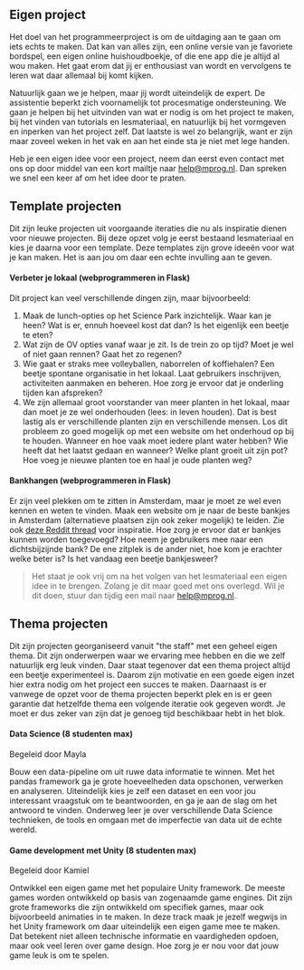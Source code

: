 ## Eigen project

Het doel van het programmeerproject is om de uitdaging aan te gaan om iets echts te maken. Dat kan van alles zijn, een online versie van je favoriete bordspel, een eigen online huishoudboekje, of die ene app die je altijd al wou maken. Het gaat erom dat jij er enthousiast van wordt en vervolgens te leren wat daar allemaal bij komt kijken.

Natuurlijk gaan we je helpen, maar jij wordt uiteindelijk de expert. De assistentie beperkt zich voornamelijk tot procesmatige ondersteuning. We gaan je helpen bij het uitvinden van wat er nodig is om het project te maken, bij het vinden van tutorials en lesmateriaal, en natuurlijk bij het vormgeven en inperken van het project zelf. Dat laatste is wel zo belangrijk, want er zijn maar zoveel weken in het vak en aan het einde sta je niet met lege handen.

Heb je een eigen idee voor een project, neem dan eerst even contact met ons op door middel van een kort mailtje naar help@mprog.nl. Dan spreken we snel een keer af om het idee door te praten. 


## Template projecten

Dit zijn leuke projecten uit voorgaande iteraties die nu als inspiratie dienen voor nieuwe projecten. Bij deze opzet volg je eerst bestaand lesmateriaal en kies je daarna voor een template. Deze templates zijn grove ideeën voor wat je kan maken. Het is aan jou om daar een echte invulling aan te geven. 

#### Verbeter je lokaal (webprogrammeren in Flask)

Dit project kan veel verschillende dingen zijn, maar bijvoorbeeld:

1. Maak de lunch-opties op het Science Park inzichtelijk. Waar kan je heen? Wat is er, ennuh hoeveel kost dat dan? Is het eigenlijk een beetje te eten?
2. Wat zijn de OV opties vanaf waar je zit. Is de trein zo op tijd? Moet je wel of niet gaan rennen? Gaat het zo regenen?
3. Wie gaat er straks mee volleyballen, naborrelen of koffiehalen? Een beetje spontane organisatie in het lokaal. Laat gebruikers inschrijven, activiteiten aanmaken en beheren. Hoe zorg je ervoor dat je onderling tijden kan afspreken?
4. We zijn allemaal groot voorstander van meer planten in het lokaal, maar dan moet je ze wel onderhouden (lees: in leven houden). Dat is best lastig als er verschillende planten zijn en verschillende mensen. Los dit probleem zo goed mogelijk op met een website om het onderhoud op bij te houden. Wanneer en hoe vaak moet iedere plant water hebben? Wie heeft dat het laatst gedaan en wanneer? Welke plant groeit uit zijn pot? Hoe voeg je nieuwe planten toe en haal je oude planten weg?

#### Bankhangen (webprogrammeren in Flask)

Er zijn veel plekken om te zitten in Amsterdam, maar je moet ze wel even kennen en weten te vinden. Maak een website om je naar de beste bankjes in Amsterdam (alternatieve plaatsen zijn ook zeker mogelijk) te leiden. Zie ook [deze Reddit thread](https://www.reddit.com/r/Amsterdam/comments/x4x19o/waar_is_je_chillste_bankje/) voor inspiratie. Hoe zorg je ervoor dat er bankjes kunnen worden toegevoegd? Hoe neem je gebruikers mee naar een dichtsbijzijnde bank? De ene zitplek is de ander niet, hoe kom je erachter welke beter is? Is het vandaag een beetje bankjesweer?

> Het staat je ook vrij om na het volgen van het lesmateriaal een eigen idee in te brengen. Zolang je dit maar goed met ons overlegd. Wil je dit doen, stuur dan tijdig een mail naar help@mprog.nl.


## Thema projecten

Dit zijn projecten georganiseerd vanuit "the staff" met een geheel eigen thema. Dit zijn onderwerpen waar we ervaring mee hebben en die we zelf natuurlijk erg leuk vinden. Daar staat tegenover dat een thema project altijd een beetje experimenteel is. Daarom zijn motivatie en een goede eigen inzet hier extra nodig om het project een succes te maken. Daarnaast is er vanwege de opzet voor de thema projecten beperkt plek en is er geen garantie dat hetzelfde thema een volgende iteratie ook gegeven wordt. Je moet er dus zeker van zijn dat je genoeg tijd beschikbaar hebt in het blok.

#### Data Science (8 studenten max)
Begeleid door Mayla

Bouw een data-pipeline om uit ruwe data informatie te winnen. Met het pandas framework ga je grote hoeveelheden data opschonen, verwerken en analyseren. Uiteindelijk kies je zelf een dataset en een voor jou interessant vraagstuk om te beantwoorden, en ga je aan de slag om het antwoord te vinden. Onderweg leer je over verschillende Data Science technieken, de tools en omgaan met de imperfectie van data uit de echte wereld.


#### Game development met Unity (8 studenten max)
Begeleid door Kamiel

Ontwikkel een eigen game met het populaire Unity framework. De meeste games worden ontwikkeld op basis van zogenaamde game engines. Dit zijn grote frameworks die zijn ontwikkeld om specifiek games, maar ook bijvoorbeeld animaties in te maken. In deze track maak je jezelf wegwijs in het Unity framework om daar uiteindelijk een eigen game mee te maken. Dat betekent niet alleen technische informatie en vaardigheden opdoen, maar ook veel leren over game design. Hoe zorg je er nou voor dat jouw game leuk is om te spelen.
